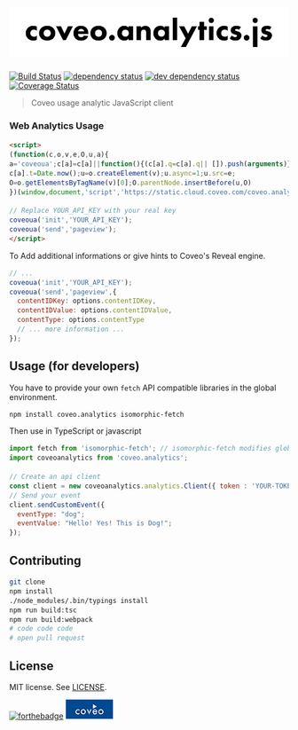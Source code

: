 # ![coveo.analytics](./assets/coveo.analytics.js.png)

[![Build Status](https://travis-ci.org/coveo/coveo.analytics.js.svg?branch=master)](https://travis-ci.org/coveo/coveo.analytics.js)
[![dependency status](https://david-dm.org/coveo/coveo.analytics.js.svg)](https://david-dm.org/coveo/coveo.analytics.js)
[![dev dependency status](https://david-dm.org/coveo/coveo.analytics.js/dev-status.svg)](https://david-dm.org/coveo/coveo.analytics.js#info=devDependencies)
[![Coverage Status](https://coveralls.io/repos/github/coveo/coveo.analytics.js/badge.svg?branch=master)](https://coveralls.io/github/coveo/coveo.analytics.js?branch=master)

> Coveo usage analytic JavaScript client

### Web Analytics Usage

```html
<script>
(function(c,o,v,e,O,u,a){
a='coveoua';c[a]=c[a]||function(){(c[a].q=c[a].q|| []).push(arguments)};
c[a].t=Date.now();u=o.createElement(v);u.async=1;u.src=e;
O=o.getElementsByTagName(v)[0];O.parentNode.insertBefore(u,O)
})(window,document,'script','https://static.cloud.coveo.com/coveo.analytics.js/coveoua.js')

// Replace YOUR_API_KEY with your real key
coveoua('init','YOUR_API_KEY');
coveoua('send','pageview');
</script>
```

To Add additional informations or give hints to Coveo's Reveal engine.

```js
// ...
coveoua('init','YOUR_API_KEY');
coveoua('send','pageview',{
  contentIDKey: options.contentIDKey,
  contentIDValue: options.contentIDValue,
  contentType: options.contentType
  // ... more information ...
});
```

## Usage (for developers)

You have to provide your own `fetch` API compatible libraries in the global environment.

```bash
npm install coveo.analytics isomorphic-fetch
```

Then use in TypeScript or javascript

```js
import fetch from 'isomorphic-fetch'; // isomorphic-fetch modifies global environment
import coveoanalytics from 'coveo.analytics';

// Create an api client
const client = new coveoanalytics.analytics.Client({ token : 'YOUR-TOKEN'})
// Send your event
client.sendCustomEvent({
  eventType: "dog";
  eventValue: "Hello! Yes! This is Dog!";
});
```

## Contributing

```bash
git clone
npm install
./node_modules/.bin/typings install
npm run build:tsc
npm run build:webpack
# code code code
# open pull request
```

## License

MIT license. See [LICENSE](LICENSE).

[![forthebadge](http://forthebadge.com/images/badges/built-with-love.svg)](http://forthebadge.com)
[![coveo](./assets/by-coveo.png)](http://www.coveo.com)
